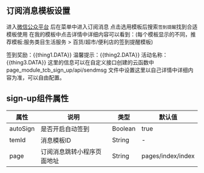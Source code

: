 ## 订阅消息模板设置

进入[微信公众平台](https://mp.weixin.qq.com/) 后在菜单中进入订阅消息
点击选用模板后搜索`签到提醒`找到合适模板使用
在我的模板中点击详情中详细内容可以看到：(每个模板显示的不同，推荐模板:服务类目生活服务 > 百货/超市/便利店的签到提醒模板)

签到奖励：{{thing1.DATA}}
温馨提示：{{thing2.DATA}}
活动名称：{{thing3.DATA}}
这里的信息可以在自定义接口创建的云函数中 page_module_tcb_sign_up/api/sendmsg 文件中设置这里以自己详情中详细内容为准，可以自由配置。

## sign-up组件属性

| 属性     | 说明                       | 类型    | 默认值            |
| -------- | -------------------------- | ------- | ----------------- |
| autoSign | 是否开启自动签到           | Boolean | true              |
| temId    | 消息模板ID                 | String  | -                 |
| page     | 订阅消息跳转小程序页面地址 | String  | pages/index/index |

